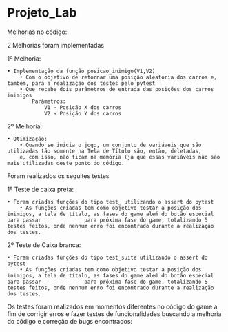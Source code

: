 # Projeto_Lab

Melhorias no código:

2 Melhorias foram implementadas

1º Melhoria:

	• Implementação da função posicao_inimigo(V1,V2)
		• Com o objetivo de retornar uma posição aleatória dos carros e, também, para a realização dos testes pelo pytest
		• Que recebe dois parâmetros de entrada das posições dos carros inimigos
			Parâmetros:
				V1 → Posição X dos carros
				V2 → Posição Y dos carros

2º Melhoria:

	• Otimização:
		• Quando se inicia o jogo, um conjunto de variáveis que são utilizadas tão somente na Tela de Título são, então, deletadas, 
		e, com isso, não ficam na memória (já que essas variáveis não são mais utilizadas deste ponto do código.
		
Foram realizados os seguites testes


1º Teste de caixa preta:

	• Foram criadas funções do tipo test_ utilizando o assert do pytest
		• As funções criadas tem como objetivo testar a posição dos inimigos, a tela de títalo, as fases do game aleḿ do botão especial para passar 			 para próxima fase do game, totalizando 5 testes feitos, onde nenhum erro foi encontrado durante a realização dos testes.

2º Teste de Caixa branca:
	
	• Foram criadas funções do tipo test_suite utilizando o assert do pytest
		• As funções criadas tem como objetivo testar a posição dos inimigos, a tela de títalo, as fases do game aleḿ do botão especial para passar 			 para próxima fase do game, totalizando 5 testes feitos, onde nenhum erro foi encontrado durante a realização dos testes.


Os testes foram realizados em momentos diferentes no código do game a fim de corrigir erros e fazer testes de funcionalidades buscando a melhoria do código e correção de bugs encontrados:
		

